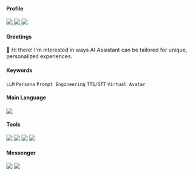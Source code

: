 #### Profile
<a href="https://www.linkedin.com/in/jaeyoungsuh" target="_blank">
  <img src="https://img.shields.io/badge/JaeYoungSuh-0A66C2?style=flat-square&logo=LinkedIn&logoColor=white"/>
</a>

<a href="https://scholar.google.com/citations?user=QpEwMCwAAAAJ" target="_blank">
  <img src="https://img.shields.io/badge/Google_Scholar-4285F4?style=flat-square&logo=google-scholar&logoColor=white"/>
</a>  

<a href="https://huggingface.co/dddsaty" target="_blank">
  <img src="https://img.shields.io/badge/Hugging_Face-FFD21E?style=flat-square&logo=huggingface&logoColor=white"/>
</a>
  
#### Greetings
👋 Hi there! I'm interested in ways AI Assistant can be tailored for unique, personalized experiences.
  
#### Keywords
```LLM``` ```Persona``` ```Prompt Engineering``` ```TTS/STT``` ```Virtual Avatar```

#### Main Language  
<img src="https://img.shields.io/badge/Python-3776AB?style=flat-square&logo=python&logoColor=white"/>

#### Tools  
<img src="https://img.shields.io/badge/git-F05032?style=flat-square&logo=git&logoColor=white"/> <img src="https://img.shields.io/badge/Pycharm-000000?style=flat-square&logo=pycharm&logoColor=white"/> <img src="https://img.shields.io/badge/Ubuntu-E95420?style=flat-square&logo=ubuntu&logoColor=white"/> <img src="https://img.shields.io/badge/DBeaver-382923?style=flat-square&logo=dbeaver&logoColor=white"/>

#### Messenger
<img src="https://img.shields.io/badge/Slack-4A154B?style=flat-square&logo=Slack&logoColor=white"/> <img src="https://img.shields.io/badge/Discord-5865F2?style=flat-square&logo=Discord&logoColor=white"/>
